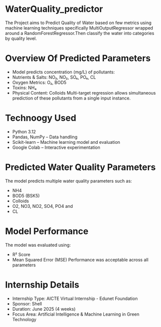 # WaterQuality_predictor
The Project aims to Predict Quality of Water based on few metrics using machine learning techniques specifically MultiOutputRegressor wrapped around a RandomForestRegressor.Then classify the water into categories by quality level.

# Overview Of Predicted Parameters
* Model predicts concentration (mg/L) of pollutants:
* Nutrients & Salts: NO₃, NO₂, SO₄, PO₄, CL
* Oxygen Metrics: O₂, BOD5
* Toxins: NH₄
* Physical Content: Colloids
Multi-target regression allows simultaneous prediction of these pollutants from a single input instance.

# Technoogy Used
* Python 3.12
* Pandas, NumPy – Data handling
* Scikit-learn – Machine learning model and evaluation
* Google Colab – Interactive experimentation

# Predicted Water Quality Parameters
The model predicts multiple water quality parameters such as:

* NH4
* BOD5 (BSK5)
* Colloids
* O2, NO3, NO2, SO4, PO4 and
* CL

# Model Performance
The model was evaluated using:

* R² Score
* Mean Squared Error (MSE)
Performance was acceptable across all parameters


# Internship Details
* Internship Type: AICTE Virtual Internship - Edunet Foundation
* Sponsor: Shell
* Duration: June 2025 (4 weeks)
* Focus Area: Artificial Intelligence & Machine Learning in Green Technology

